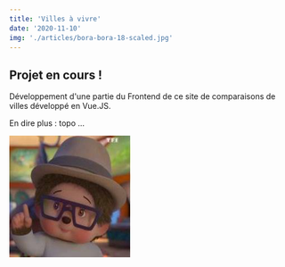 ```yaml
---
title: 'Villes à vivre'
date: '2020-11-10'
img: './articles/bora-bora-18-scaled.jpg'
---
```


## Projet en cours !
Développement d'une partie du Frontend de ce site de comparaisons de villes développé en Vue.JS.

En dire plus : topo ...

![Kiki](./kiki.jpg)